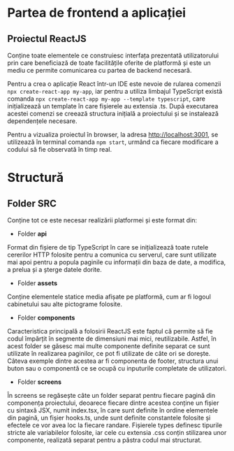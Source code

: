 # Partea de frontend a aplicației

## Proiectul ReactJS

Conține toate elementele ce construiesc interfața prezentată utilizatorului prin care beneficiază de toate facilitățile oferite de platformă și este un mediu ce permite comunicarea cu partea de backend necesară.

Pentru a crea o aplicație React într-un IDE este nevoie de rularea comenzii `npx create-react-app my-app`, iar pentru a utiliza limbajul TypeScript există comanda  `npx create-react-app my-app --template typescript`, care inițializează un template în care fișierele au extensia .ts. După executarea acestei comenzi se creează structura inițială a proiectului și se instalează dependențele necesare.

Pentru a vizualiza proiectul în browser, la adresa [http://localhost:3001](http://localhost:3001), se utilizează în terminal comanda `npm start`, urmând ca fiecare modificare a codului să fie observată în timp real.



# Structură

## Folder SRC
 
 Conține tot ce este necesar realizării platformei și este format din:
 
 - Folder **api**
 
 Format din fișiere de tip TypeScript în care se inițializează toate rutele cererilor HTTP folosite pentru a comunica cu serverul, care sunt utilizate mai apoi pentru a popula paginile cu informații din baza de date, a modifica, a prelua și a șterge datele dorite.
 
 - Folder **assets**
 
 Conține elementele statice media afișate pe platformă, cum ar fi logoul cabinetului sau alte pictograme folosite.
 
 - Folder **components**
 
 Caracteristica principală a folosirii ReactJS este faptul că permite să fie codul împărțit în segmente de dimensiuni mai mici, reutilizabile. Astfel, în acest folder se găsesc mai multe componente definite separat ce sunt utilizate în realizarea paginilor, ce pot fi utilizate de câte ori se dorește. Câteva exemple dintre acestea ar fi componenta de footer, structura unui buton sau o componentă ce se ocupă cu inputurile completate de utilizatori.
 
 - Folder **screens**
 
 În screens se regăsește câte un folder separat pentru fiecare pagină din componența proiectului, deoarece fiecare dintre acestea conține un fișier cu sintaxă JSX, numit index.tsx, în care sunt definite în ordine elementele din pagină, un fișier hooks.ts, unde sunt definite constantele folosite și efectele ce vor avea loc la fiecare randare. Fișierele types definesc tipurile stricte ale variabilelor folosite, iar cele cu extensia .css conțin stilizarea unor componente, realizată separat pentru a păstra codul mai structurat.




